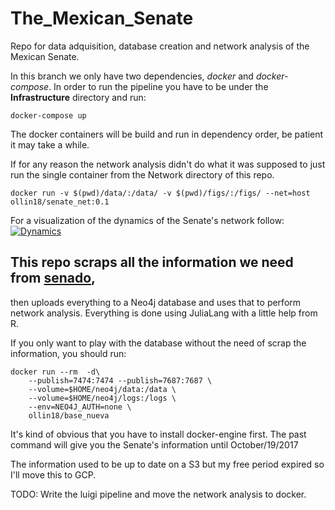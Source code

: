 # The_Mexican_Senate
Repo for data adquisition, database creation and network analysis of the Mexican Senate.

In this branch we only have two dependencies, *docker* and *docker-compose*.
In order to run the pipeline you have to be under the **Infrastructure** directory and run:
```
docker-compose up
```
The docker containers will be build and run in dependency order, be patient it may take a while.

If for any reason the network analysis didn't do what it was supposed to just run the single container from
the Network directory of this repo.
```
docker run -v $(pwd)/data/:/data/ -v $(pwd)/figs/:/figs/ --net=host ollin18/senate_net:0.1
```

For a visualization of the dynamics of the Senate's network follow:
[![Dynamics](https://img.youtube.com/vi/3Yi6x6CwxPg/0.jpg)](https://www.youtube.com/watch?v=3Yi6x6CwxPg)

## This repo scraps all the information we need from [senado](https://www.senado.gob.mx),
then uploads everything to a Neo4j database and uses that to perform network analysis.
Everything is done using JuliaLang with a little help from R.

If you only want to play with the database without the need of scrap the information, you should run:
```
docker run --rm  -d\
    --publish=7474:7474 --publish=7687:7687 \
    --volume=$HOME/neo4j/data:/data \
    --volume=$HOME/neo4j/logs:/logs \
    --env=NEO4J_AUTH=none \
    ollin18/base_nueva
```
It's kind of obvious that you have to install docker-engine first.
The past command will give you the Senate's information until October/19/2017

The information used to be up to date on a S3 but my free period expired so I'll move this to GCP.

TODO:
Write the luigi pipeline and move the network analysis to docker.
